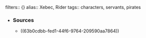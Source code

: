 filters:: {}
alias:: Xebec, Rider
tags:: characters, servants, pirates

- ### Sources
	- ((63b0cdbb-fed1-44f6-9764-209590aa7864))